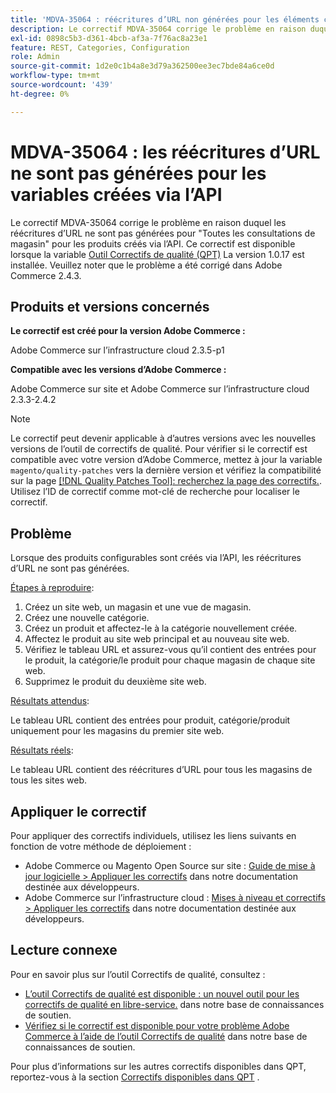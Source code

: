 ```yaml
---
title: 'MDVA-35064 : réécritures d’URL non générées pour les éléments configurables créés via l’API'
description: Le correctif MDVA-35064 corrige le problème en raison duquel les réécritures d’URL ne sont pas générées pour "Toutes les consultations de magasin" pour les produits créés via l’API. Ce correctif est disponible lorsque l’[outil de correctifs de qualité (QPT)](/help/announcements/adobe-commerce-announcements/magento-quality-patches-released-new-tool-to-self-serve-quality-patches.md) 1.0.17 est installé. Veuillez noter que le problème a été corrigé dans Adobe Commerce 2.4.3.
exl-id: 0898c5b3-d361-4bcb-af3a-7f76ac8a23e1
feature: REST, Categories, Configuration
role: Admin
source-git-commit: 1d2e0c1b4a8e3d79a362500ee3ec7bde84a6ce0d
workflow-type: tm+mt
source-wordcount: '439'
ht-degree: 0%

---
```


# MDVA-35064 : les réécritures d’URL ne sont pas générées pour les variables créées via l’API

Le correctif MDVA-35064 corrige le problème en raison duquel les réécritures d’URL ne sont pas générées pour &quot;Toutes les consultations de magasin&quot; pour les produits créés via l’API. Ce correctif est disponible lorsque la variable [Outil Correctifs de qualité (QPT)](/help/announcements/adobe-commerce-announcements/magento-quality-patches-released-new-tool-to-self-serve-quality-patches.md) La version 1.0.17 est installée. Veuillez noter que le problème a été corrigé dans Adobe Commerce 2.4.3.

## Produits et versions concernés

**Le correctif est créé pour la version Adobe Commerce :**

Adobe Commerce sur l’infrastructure cloud 2.3.5-p1

**Compatible avec les versions d’Adobe Commerce :**

Adobe Commerce sur site et Adobe Commerce sur l’infrastructure cloud 2.3.3-2.4.2

>[!NOTE]
>
>Le correctif peut devenir applicable à d’autres versions avec les nouvelles versions de l’outil de correctifs de qualité. Pour vérifier si le correctif est compatible avec votre version d’Adobe Commerce, mettez à jour la variable `magento/quality-patches` vers la dernière version et vérifiez la compatibilité sur la page [[!DNL Quality Patches Tool]: recherchez la page des correctifs.](https://devdocs.magento.com/quality-patches/tool.html#patch-grid). Utilisez l’ID de correctif comme mot-clé de recherche pour localiser le correctif.

## Problème

Lorsque des produits configurables sont créés via l’API, les réécritures d’URL ne sont pas générées.

<u>Étapes à reproduire</u>:

1. Créez un site web, un magasin et une vue de magasin.
1. Créez une nouvelle catégorie.
1. Créez un produit et affectez-le à la catégorie nouvellement créée.
1. Affectez le produit au site web principal et au nouveau site web.
1. Vérifiez le tableau URL et assurez-vous qu’il contient des entrées pour le produit, la catégorie/le produit pour chaque magasin de chaque site web.
1. Supprimez le produit du deuxième site web.

<u>Résultats attendus</u>:

Le tableau URL contient des entrées pour produit, catégorie/produit uniquement pour les magasins du premier site web.

<u>Résultats réels</u>:

Le tableau URL contient des réécritures d’URL pour tous les magasins de tous les sites web.

## Appliquer le correctif

Pour appliquer des correctifs individuels, utilisez les liens suivants en fonction de votre méthode de déploiement :

* Adobe Commerce ou Magento Open Source sur site : [Guide de mise à jour logicielle > Appliquer les correctifs](https://devdocs.magento.com/guides/v2.4/comp-mgr/patching/mqp.html) dans notre documentation destinée aux développeurs.
* Adobe Commerce sur l’infrastructure cloud : [Mises à niveau et correctifs > Appliquer les correctifs](https://devdocs.magento.com/cloud/project/project-patch.html) dans notre documentation destinée aux développeurs.

## Lecture connexe

Pour en savoir plus sur l’outil Correctifs de qualité, consultez :

* [L’outil Correctifs de qualité est disponible : un nouvel outil pour les correctifs de qualité en libre-service.](/help/announcements/adobe-commerce-announcements/magento-quality-patches-released-new-tool-to-self-serve-quality-patches.md) dans notre base de connaissances de soutien.
* [Vérifiez si le correctif est disponible pour votre problème Adobe Commerce à l’aide de l’outil Correctifs de qualité](/help/support-tools/patches-available-in-qpt-tool/check-patch-for-magento-issue-with-magento-quality-patches.md) dans notre base de connaissances de soutien.

Pour plus d’informations sur les autres correctifs disponibles dans QPT, reportez-vous à la section [Correctifs disponibles dans QPT](https://support.magento.com/hc/en-us/sections/360010506631-Patches-available-in-QPT-tool-) .
